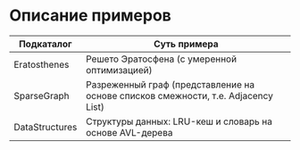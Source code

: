 # Описание примеров

| Подкаталог     | Суть примера                                                                      |
| -------------- | --------------------------------------------------------------------------------- |
| Eratosthenes   | Решето Эратосфена (с умеренной оптимизацией)                                      |
| SparseGraph    | Разреженный граф (представление на основе списков смежности, т.е. Adjacency List) |
| DataStructures | Структуры данных: LRU-кеш и словарь на основе AVL-дерева                          |
